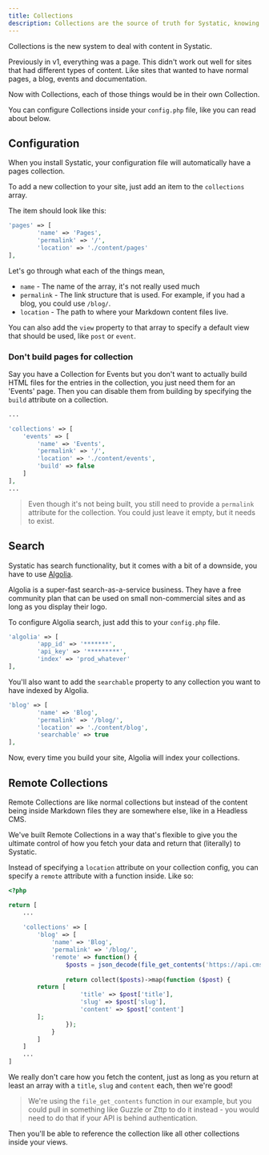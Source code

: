 ```yaml
---
title: Collections
description: Collections are the source of truth for Systatic, knowing how they work will help you along the way.
---
```


Collections is the new system to deal with content in Systatic.

Previously in v1, everything was a page. This didn't work out well for sites that had different types of content. Like sites that wanted to have normal pages, a blog, events and documentation.

Now with Collections, each of those things would be in their own Collection.

You can configure Collections inside your `config.php` file, like you can read about below.

## Configuration
When you install Systatic, your configuration file will automatically have a pages collection.

To add a new collection to your site, just add an item to the `collections` array.

The item should look like this:

```php
'pages' => [
		'name' => 'Pages',
		'permalink' => '/',
		'location' => './content/pages'
],
```

Let's go through what each of the things mean,
* `name` - The name of the array, it's not really used much
* `permalink` - The link structure that is used. For example, if you had a blog, you could use `/blog/`.
* `location` - The path to where your Markdown content files live.

You can also add the `view` property to that array to specify a default view that should be used, like `post` or `event`.

### Don't build pages for collection

Say you have a Collection for Events but you don't want to actually build HTML files for the entries in the collection, you just need them for an 'Events' page. Then you can disable them from building by specifying the `build` attribute on a collection.

```php
...

'collections' => [
    'events' => [
        'name' => 'Events',
        'permalink' => '/',
        'location' => './content/events',
        'build' => false
    ]
],
...
```

> Even though it's not being built, you still need to provide a `permalink` attribute for the collection. You could just leave it empty, but it needs to exist.

## Search
Systatic has search functionality, but it comes with a bit of a downside, you have to use [Algolia](https://www.algolia.com/). 

Algolia is a super-fast search-as-a-service business. They have a free community plan that can be used on small non-commercial sites and as long as you display their logo.

To configure Algolia search, just add this to your `config.php` file.

```php
'algolia' => [
		'app_id' => '*******',
		'api_key' => '*********',
		'index' => 'prod_whatever'
],
```

You'll also want to add the `searchable` property to any collection you want to have indexed by Algolia.

```php
'blog' => [
		'name' => 'Blog',
		'permalink' => '/blog/',
		'location' => './content/blog',
		'searchable' => true
],
```

Now, every time you build your site, Algolia will index your collections.

## Remote Collections
Remote Collections are like normal collections but instead of the content being inside Markdown files they are somewhere else, like in a Headless CMS.

We've built Remote Collections in a way that's flexible to give you the ultimate control of how you fetch your data and return that (literally) to Systatic.

Instead of specifying a `location` attribute on your collection config, you can specify a `remote` attribute with a function inside. Like so:

```php
<?php

return [
    ...
    
    'collections' => [
        'blog' => [
            'name' => 'Blog',
            'permalink' => '/blog/',
            'remote' => function() {
                $posts = json_decode(file_get_contents('https://api.cms.blog/api/posts'), true);
                
                return collect($posts)->map(function ($post) {
		return [
                    'title' => $post['title'],
                    'slug' => $post['slug'],
                    'content' => $post['content']
		];
                });
            }
        ]
    ]
    ...
]
```

We really don't care how you fetch the content, just as long as you return at least an array with a `title`, `slug` and `content` each, then we're good!

> We're using the `file_get_contents` function in our example, but you could pull in something like Guzzle or Zttp to do it instead - you would need to do that if your API is behind authentication.

Then you'll be able to reference the collection like all other collections inside your views.
